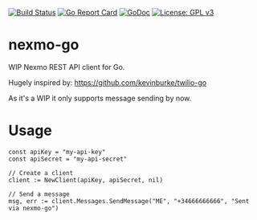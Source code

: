 [![Build Status](https://travis-ci.org/lopezator/nexmo-go.svg?branch=master)](https://travis-ci.org/lopezator/nexmo-go)
[![Go Report Card](https://goreportcard.com/badge/github.com/lopezator/nexmo-go)](https://goreportcard.com/report/github.com/lopezator/nexmo-go)
[![GoDoc](https://godoc.org/github.com/lopezator/nexmo-go/go?status.svg)](https://godoc.org/github.com/lopezator/nexmo-go)
[![License: GPL v3](https://img.shields.io/badge/License-GPL%20v3-blue.svg)](https://www.gnu.org/licenses/gpl-3.0)

# nexmo-go

WIP Nexmo REST API client for Go.

Hugely inspired by: https://github.com/kevinburke/twilio-go

As it's a WIP it only supports message sending by now.

# Usage

```
const apiKey = "my-api-key"
const apiSecret = "my-api-secret"

// Create a client
client := NewClient(apiKey, apiSecret, nil)

// Send a message
msg, err := client.Messages.SendMessage("ME", "+34666666666", "Sent via nexmo-go")
```


